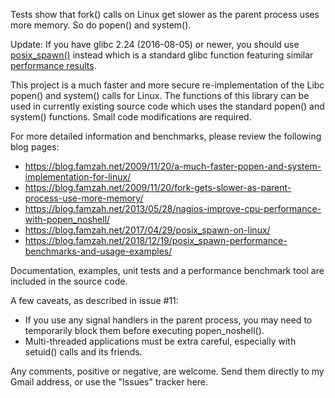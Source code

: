 Tests show that fork() calls on Linux get slower as the parent process uses more memory. So do popen() and system().

Update: If you have glibc 2.24 (2016-08-05) or newer, you should use [posix_spawn()](https://linux.die.net/man/3/posix_spawn) instead which is a standard glibc function featuring similar [performance results](https://blog.famzah.net/2018/12/19/posix_spawn-performance-benchmarks-and-usage-examples/).

This project is a much faster and more secure re-implementation of the Libc popen() and system() calls for Linux. The functions of this library can be used in currently existing source code which uses the standard popen() and system() functions. Small code modifications are required.

For more detailed information and benchmarks, please review the following blog pages:
  * https://blog.famzah.net/2009/11/20/a-much-faster-popen-and-system-implementation-for-linux/
  * https://blog.famzah.net/2009/11/20/fork-gets-slower-as-parent-process-use-more-memory/
  * https://blog.famzah.net/2013/05/28/nagios-improve-cpu-performance-with-popen_noshell/
  * https://blog.famzah.net/2017/04/29/posix_spawn-on-linux/
  * https://blog.famzah.net/2018/12/19/posix_spawn-performance-benchmarks-and-usage-examples/

Documentation, examples, unit tests and a performance benchmark tool are included in the source code.

A few caveats, as described in issue #11:
- If you use any signal handlers in the parent process, you may need to temporarily block them before executing popen_noshell().
- Multi-threaded applications must be extra careful, especially with setuid() calls and its friends.

Any comments, positive or negative, are welcome. Send them directly to my Gmail address, or use the "Issues" tracker here.
